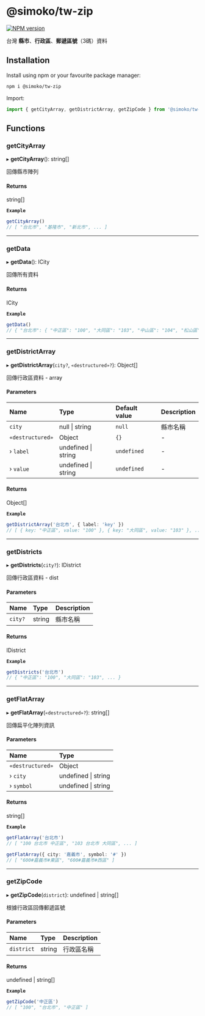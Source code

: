 # @simoko/tw-zip

[![NPM version](https://img.shields.io/npm/v/@simoko/tw-zip?color=a1b858&label=)](https://www.npmjs.com/package/@simoko/tw-zip)

台灣 **縣市**、**行政區**、**郵遞區號**（3碼）資料

## Installation
Install using npm or your favourite package manager:
``` bash
npm i @simoko/tw-zip
```

Import:
``` js
import { getCityArray, getDistrictArray, getZipCode } from '@simoko/tw-zip'
```


## Functions

### getCityArray

▸ **getCityArray**(): string[]

回傳縣市陣列

#### Returns

string[]

**`Example`**

```ts
getCityArray()
// [ "台北市", "基隆市", "新北市", ... ]
```

___

### getData

▸ **getData**(): ICity

回傳所有資料

#### Returns

ICity

**`Example`**

```ts
getData()
// { "台北市": { "中正區": "100", "大同區": "103", "中山區": "104", "松山區": "105", ... }, "基隆市": { "仁愛區": "200", "信義區": "201", "中正區": "202", ... }, ... }
```

___

### getDistrictArray

▸ **getDistrictArray**(`city?`, `«destructured»?`): Object[]

回傳行政區資料 - array

#### Parameters

| Name | Type | Default value | Description |
| :------ | :------ | :------ | :------ |
| `city` | null \| string | `null` | 縣市名稱 |
| `«destructured»` | Object | `{}` | - |
| › `label` | undefined \| string | `undefined` | - |
| › `value` | undefined \| string | `undefined` | - |

#### Returns

Object[]

**`Example`**

```ts
getDistrictArray('台北市', { label: 'key' })
// [ { key: "中正區", value: "100" }, { key: "大同區", value: "103" }, ... ]
```

___

### getDistricts

▸ **getDistricts**(`city?`): IDistrict

回傳行政區資料 - dist

#### Parameters

| Name | Type | Description |
| :------ | :------ | :------ |
| `city?` | string | 縣市名稱 |

#### Returns

IDistrict

**`Example`**

```ts
getDistricts('台北市')
// { "中正區": "100", "大同區": "103", ... }
```

___

### getFlatArray

▸ **getFlatArray**(`«destructured»?`): string[]

回傳扁平化陣列資訊

#### Parameters

| Name | Type |
| :------ | :------ |
| `«destructured»` | Object |
| › `city` | undefined \| string |
| › `symbol` | undefined \| string |

#### Returns

string[]

**`Example`**

```ts
getFlatArray('台北市')
// [ "100 台北市 中正區", "103 台北市 大同區", ... ]

getFlatArray({ city: '嘉義市', symbol: '#' })
// [ "600#嘉義市#東區", "600#嘉義市#西區" ]
```

___

### getZipCode

▸ **getZipCode**(`district`): undefined \| string[]

根據行政區回傳郵遞區號

#### Parameters

| Name | Type | Description |
| :------ | :------ | :------ |
| `district` | string | 行政區名稱 |

#### Returns

undefined \| string[]

**`Example`**

```ts
getZipCode('中正區')
// [ "100", "台北市", "中正區" ]
```

